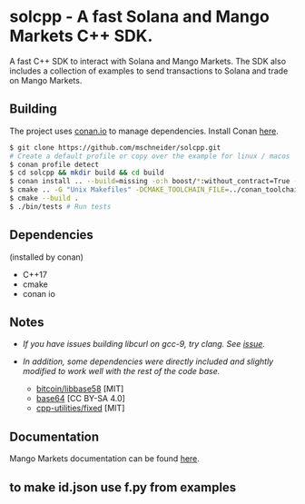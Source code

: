 # solcpp - A fast Solana and Mango Markets C++ SDK.
A fast C++ SDK to interact with Solana and Mango Markets. The SDK also includes a collection of examples to send transactions to Solana and trade on Mango Markets.

## Building
  

The project uses [conan.io](https://conan.io/) to manage dependencies. Install Conan [here](https://conan.io/downloads.html).
```sh
$ git clone https://github.com/mschneider/solcpp.git
# Create a default profile or copy over the example for linux / macos
$ conan profile detect
$ cd solcpp && mkdir build && cd build
$ conan install .. --build=missing -o:h boost/*:without_contract=True -o:h boost/*:without_fiber=True -o:h boost/*:without_graph=True -o:h boost/*:without_graph_parallel=True -o:h boost/*:without_json=True -o:h boost/*:without_log=True -o:h boost/*:without_math=True -o:h boost/*:without_mpi=True -o:h boost/*:without_nowide=True -o:h boost/*:without_program_options=True -o:h boost/*:without_python=True -o:h boost/*:without_stacktrace=True -o:h boost/*:without_test=True -o:h boost/*:without_timer=True -o:h boost/*:without_type_erasure=True -o:h boost/*:without_wave=True -s build_type=Release
$ cmake .. -G "Unix Makefiles" -DCMAKE_TOOLCHAIN_FILE=../conan_toolchain.cmake -DCMAKE_POLICY_DEFAULT_CMP0091=NEW -DCMAKE_BUILD_TYPE=Release
$ cmake --build .
$ ./bin/tests # Run tests
```

## Dependencies  
(installed by conan)  
- C++17
- cmake
- conan io
## Notes
- _If you have issues building libcurl on gcc-9, try clang. See
  [issue](https://github.com/curl/curl/issues/4821)._

- _In addition, some dependencies were directly included and slightly modified to
  work well with the rest of the code base._
    - [bitcoin/libbase58](https://github.com/bitcoin/libbase58/tree/b1dd03fa8d1be4be076bb6152325c6b5cf64f678) [MIT]
    - [base64](https://stackoverflow.com/a/37109258/18072933) [CC BY-SA 4.0]
    - [cpp-utilities/fixed](https://github.com/eteran/cpp-utilities/blob/master/fixed/include/cpp-utilities/fixed.h)
      [MIT]

## Documentation
Mango Markets documentation can be found [here](https://docs.mango.markets/development-resources/client-libraries).

## to make id.json use f.py from examples
